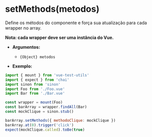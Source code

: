 # setMethods(metodos)

Define os métodos do componente e força sua atualização para cada wrapper no array.

**Nota: cada wrapper deve ser uma instância do Vue.**

- **Argumentos:**
  - `{Object} metodos`

- **Exemplo:**

```js
import { mount } from 'vue-test-utils'
import { expect } from 'chai'
import sinon from 'sinon'
import Foo from './Foo.vue'
import Bar from './Bar.vue'

const wrapper = mount(Foo)
const barArray = wrapper.findAll(Bar)
const mockClique = sinon.stub()

barArray.setMethods({ methodoClique: mockClique })
barArray.at(0).trigger('click')
expect(mockClique.called).toBe(true)
```
